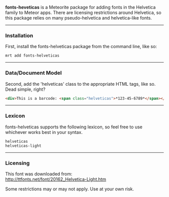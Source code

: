 **fonts-heveticas** is a Meteorite package for adding fonts in the Helvetica family to Meteor apps.   There are licensing restrictions around Helvetica, so this package relies on many pseudo-helvetica and helvetica-like fonts.  

------------------------
### Installation

First, install the fonts-helveticas package from the command line, like so:

````
mrt add fonts-helveticas
````

------------------------
### Data/Document Model

Second, add the 'helveticas' class to the appropriate HTML tags, like so.  Dead simple, right?

````html
<div>This is a barcode: <span class="helveticas">*123-45-6789*</span></div>
````


------------------------
### Lexicon

fonts-helveticas supports the following lexicon, so feel free to use whichever works best in your syntax.

````
helveticas
helveticas-light
````

------------------------
### Licensing

This font was downloaded from:  
http://ttfonts.net/font/20162_Helvetica-Light.htm

Some restrictions may or may not apply.  Use at your own risk.
